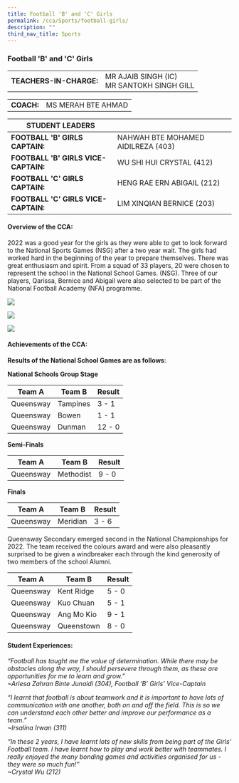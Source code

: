 ```yaml
---
title: Football 'B' and 'C' Girls
permalink: /cca/Sports/football-girls/
description: ""
third_nav_title: Sports
---
```

### Football 'B' and 'C' Girls

|  	|  	|
|---	|---	|
| **TEACHERS-IN-CHARGE:** 	| MR AJAIB SINGH (IC)<br>MR SANTOKH SINGH 	 GILL|

|  	|  	|
|---	|---	|
| **COACH:** 	| MS MERAH BTE AHMAD 	|

| STUDENT LEADERS 	|  	|
|---	|---	|
| **FOOTBALL 'B' GIRLS CAPTAIN:** 	| NAHWAH BTE MOHAMED AIDILREZA (403)	|
| **FOOTBALL 'B' GIRLS VICE-CAPTAIN:** 	| WU SHI HUI CRYSTAL (412)	|
| **FOOTBALL 'C' GIRLS CAPTAIN:** 	| HENG RAE ERN ABIGAIL (212)	|
| **FOOTBALL 'C' GIRLS VICE-CAPTAIN:** 	| LIM XINQIAN BERNICE (203)|

#### Overview of the CCA: 

2022 was a good year for the girls as they were able to get to look forward to the National Sports Games (NSG) after a two year wait. The girls had worked hard in the beginning of the year to prepare themselves. There was great enthusiasm and spirit. From a squad of 33 players, 20 were chosen to represent the school in the National School Games. (NSG). Three of our players, Qarissa, Bernice and Abigail were also selected to be part of the National Football Academy (NFA) programme.  

<img src="https://drive.google.com/uc?export=view&id=1DQqmtVFxa7bCHL1bbG978tZuqJs0CPQp"><BR>

<img src="https://drive.google.com/uc?export=view&id=1ayrilAnxHIloGipN-B_WFY80ychwAJGu"><BR>

<img src="https://drive.google.com/uc?export=view&id=14t-kHgZPdQWwgoQDuuvHdFgcKLudMPCS">


#### Achievements of the CCA:

**Results of the National School Games are as follows**:

**National Schools Group Stage**

|Team A  | Team B | Result |
| -------- | -------- | -------- |
| Queensway  | Tampines   | 3 - 1  |
|Queensway|  Bowen | 1 - 1 |
|Queensway| Dunman | 12 - 0 |


**Semi-Finals**

|Team A  | Team B | Result |
| -------- | -------- | -------- |
| Queensway  | Methodist   | 9 - 0  |


**Finals**

|Team A  | Team B | Result |
| -------- | -------- | -------- |
| Queensway  |  Meridian    | 3 - 6  |

Queensway Secondary emerged second in the National Championships for 2022. The team received the colours award and were also pleasantly surprised to be given a windbreaker each through the kind generosity of two members of the school Alumni.


|Team A  | Team B | Result |
| -------- | -------- | -------- |
| Queensway  | Kent Ridge   | 5 - 0  |
|Queensway| Kuo Chuan | 5 - 1 |
|Queensway| Ang Mo Kio | 9 - 1 |
|Queensway| Queenstown | 8 - 0 |


#### Student Experiences:

*“Football has taught me the value of determination. While there may be obstacles along the way, I should persevere through them, as these are opportunities for me to learn and grow.” 
<br> ~Ariesa Zahran Binte Junaidi (304), Football ‘B’ Girls’ Vice-Captain*

  

*“I learnt that football is about teamwork and it is important to have lots of communication with one another, both on and off the field. This is so we can understand each other better and improve our performance as a team.” 
<br> ~Irsalina Irwan (311)*

  

*“In these 2 years, I have learnt lots of new skills from being part of the Girls’ Football team. I have learnt how to play and work better with teammates. I really enjoyed the many bonding games and activities organised for us - they were so much fun!”
<br>~Crystal Wu (212)*